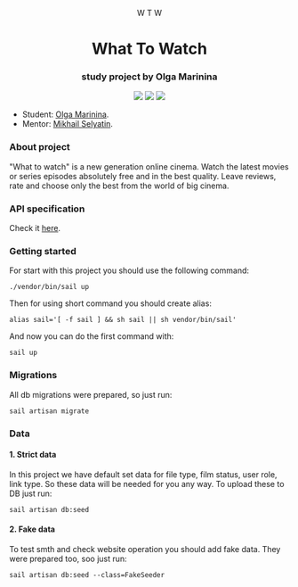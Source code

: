 <p align="center">
              <a>
                <span>W</span>
                <span>T</span>
                <span>W</span>
              </a>
        <h1 align="center">What To Watch</h1>
        <h3 align="center">study project by Olga Marinina</h3>
</p>

<p align="center">
<img src="https://img.shields.io/badge/php-%5E8.1-blue">
<img src="https://img.shields.io/badge/laravel-%5E10.0-red">
<img src="https://img.shields.io/badge/mysql-8.0-orange">

* Student: [Olga Marinina](https://up.htmlacademy.ru/yii/4/user/2074903).
* Mentor: [Mikhail Selyatin](https://htmlacademy.ru/profile/id919955).

### About project

"What to watch" is a new generation online cinema.
Watch the latest movies or series episodes absolutely free and in the best quality.
Leave reviews, rate and choose only the best from the world of big cinema.

### API specification

Check it [here](https://10.react.pages.academy/wtw/spec#get-/films).

### Getting started

For start with this project you should use the following command:
```
./vendor/bin/sail up
```
Then for using short command you should create alias:
```
alias sail='[ -f sail ] && sh sail || sh vendor/bin/sail'
```
And now you can do the first command with: 
```
sail up
```

### Migrations

All db migrations were prepared, so just run:

```
sail artisan migrate
```

### Data

#### 1. Strict data

In this project we have default set data for file type, film status, user role, link type.
So these data will be needed for you any way. To upload these to DB just run:

```
sail artisan db:seed
```

#### 2. Fake data

To test smth and check website operation you should add fake data.
They were prepared too, soo just run:

```
sail artisan db:seed --class=FakeSeeder
```
